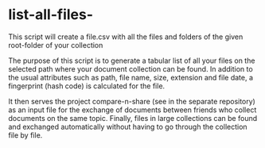 # list-all-files-
This script will create a file.csv with all the files and folders of the given root-folder of your collection

The purpose of this script is to generate a tabular list of all your files on the selected path where your document collection can be found. In addition to the usual attributes such as path, file name, size, extension and file date, a fingerprint (hash code) is calculated for the file.

It then serves the project compare-n-share (see in the separate repository) as an input file for the exchange of documents between friends who collect documents on the same topic. Finally, files in large collections can be found and exchanged automatically without having to go through the collection file by file.
